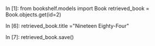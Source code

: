 In [1]: from bookshelf.models import Book
 retrieved_book = Book.objects.get(id=2)

In [6]: retrieved_book.title ="Nineteen Eighty-Four"

In [7]: retrieved_book.save()

<!-- Successfully updated: {book.title} by {book.author}") -->